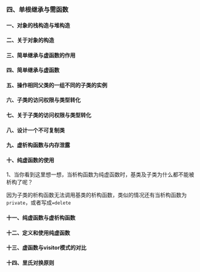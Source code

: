 ### 四、单根继承与需函数

#### 一、对象的栈构造与堆构造

#### 二、关于对象的构造

#### 三、简单继承与虚函数的作用

#### 四、简单继承与虚函数

#### 五、操作相同父类的一组不同的子类的实例

#### 六、子类的访问权限与类型转化

#### 七、关于子类的访问权限与类型转化

#### 八、设计一个不可复制类

#### 九、虚析构函数与内存泄露

#### 十、纯虚函数的使用

1、当你看到这里想一想，当析构函数为纯虚函数时，基类及子类为什么都不能被析构了呢？

因为子类的析构函数无法调用基类的析构函数，类似的情况还有当析构函数为`private`，或者写成`=delete`

#### 十一、纯虚函数与虚析构函数

#### 十二、定义和使用纯虚函数

#### 十三、虚函数与visitor模式的对比

#### 十四、里氏对换原则